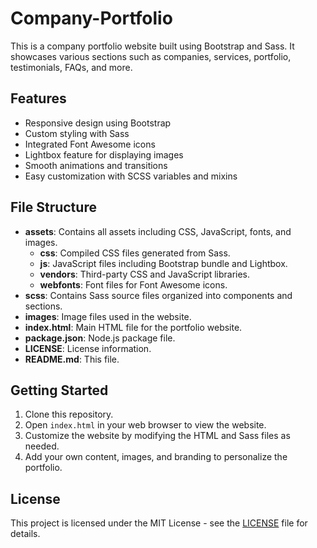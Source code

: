 # Company-Portfolio

This is a company portfolio website built using Bootstrap and Sass. It showcases various sections such as companies, services, portfolio, testimonials, FAQs, and more.

## Features

- Responsive design using Bootstrap
- Custom styling with Sass
- Integrated Font Awesome icons
- Lightbox feature for displaying images
- Smooth animations and transitions
- Easy customization with SCSS variables and mixins

## File Structure

- **assets**: Contains all assets including CSS, JavaScript, fonts, and images.
  - **css**: Compiled CSS files generated from Sass.
  - **js**: JavaScript files including Bootstrap bundle and Lightbox.
  - **vendors**: Third-party CSS and JavaScript libraries.
  - **webfonts**: Font files for Font Awesome icons.
- **scss**: Contains Sass source files organized into components and sections.
- **images**: Image files used in the website.
- **index.html**: Main HTML file for the portfolio website.
- **package.json**: Node.js package file.
- **LICENSE**: License information.
- **README.md**: This file.

## Getting Started

1. Clone this repository.
2. Open `index.html` in your web browser to view the website.
3. Customize the website by modifying the HTML and Sass files as needed.
4. Add your own content, images, and branding to personalize the portfolio.

## License

This project is licensed under the MIT License - see the [LICENSE](LICENSE) file for details.
